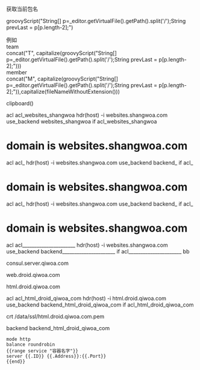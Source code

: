 获取当前包名

groovyScript("String[] p=_editor.getVirtualFile().getPath().split('/');String prevLast = p[p.length-2];")  


例如  
team  
concat("T", capitalize(groovyScript("String[] p=_editor.getVirtualFile().getPath().split('/');String prevLast = p[p.length-2];")))  
member  
concat("M", capitalize(groovyScript("String[] p=_editor.getVirtualFile().getPath().split('/');String prevLast = p[p.length-2];")),capitalize(fileNameWithoutExtension()))

clipboard()

acl acl_websites_shangwoa hdr(host) -i websites.shangwoa.com
use_backend websites_shangwoa if acl_websites_shangwoa



# domain is websites.shangwoa.com
acl acl_ hdr(host) -i websites.shangwoa.com
use_backend backend_ if acl_


# domain is websites.shangwoa.com
acl acl_ hdr(host) -i websites.shangwoa.com
use_backend backend_ if acl_


# domain is websites.shangwoa.com
acl acl______________________ hdr(host) -i websites.shangwoa.com
use_backend backend______________________ if acl______________________
bb

consul.server.qiwoa.com

web.droid.qiwoa.com

html.droid.qiwoa.com



acl acl_html_droid_qiwoa_com hdr(host) -i html.droid.qiwoa.com
use_backend backend_html_droid_qiwoa_com if acl_html_droid_qiwoa_com

crt /data/ssl/html.droid.qiwoa.com.pem

backend backend_html_droid_qiwoa_com

	mode http
	balance roundrobin
	{{range service "容器名字"}}
	server {{.ID}} {{.Address}}:{{.Port}}
	{{end}}

